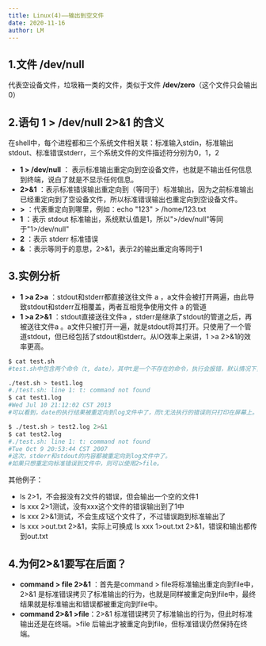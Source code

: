 ```yaml
---
title: Linux(4)——输出到空文件
date: 2020-11-16
author: LM
---
```


## 1.文件 /dev/null 

代表空设备文件，垃圾箱一类的文件，类似于文件 **/dev/zero**（这个文件只会输出0）

## 2.语句 1 > /dev/null 2>&1 的含义

在shell中，每个进程都和三个系统文件相关联：标准输入stdin，标准输出stdout、标准错误stderr，三个系统文件的文件描述符分别为0，1，2

- **1 > /dev/null** ： 表示标准输出重定向到空设备文件，也就是不输出任何信息到终端，说白了就是不显示任何信息。
- **2>&1** ：表示标准错误输出重定向到（等同于）标准输出，因为之前标准输出已经重定向到了空设备文件，所以标准错误输出也重定向到空设备文件。
- **>** ：代表重定向到哪里，例如：echo "123" > /home/123.txt
- **1** ：表示 stdout 标准输出，系统默认值是1，所以">/dev/null"等同于"1>/dev/null"
- **2** ：表示 stderr 标准错误
- **&** ：表示等同于的意思，2>&1，表示2的输出重定向等同于1

## 3.实例分析

- **1 >a 2>a** ：stdout和stderr都直接送往文件 a ，a文件会被打开两遍，由此导致stdout和stderr互相覆盖，两者互相竞争使用文件 a 的管道
- **1 >a 2>&1** ：stdout直接送往文件a ，stderr是继承了stdout的管道之后，再被送往文件a 。a文件只被打开一遍，就是stdout将其打开。只使用了一个管道stdout，但已经包括了stdout和stderr。从IO效率上来讲，1 >a 2>&1的效率更高。

```bash
$ cat test.sh
#test.sh中包含两个命令（t, date），其中t是一个不存在的命令，执行会报错，默认情况下，错误会输出到stderr。date则能正确执行，并且输出时间信息，默认输出到stdout

./test.sh > test1.log
#./test.sh: line 1: t: command not found
$ cat test1.log
#Wed Jul 10 21:12:02 CST 2013
#可以看到，date的执行结果被重定向到log文件中了，而t无法执行的错误则只打印在屏幕上。

$ ./test.sh > test2.log 2>&1
$ cat test2.log
#./test.sh: line 1: t: command not found
#Tue Oct 9 20:53:44 CST 2007
#这次，stderr和stdout的内容都被重定向到log文件中了。
#如果只想重定向标准错误到文件中，则可以使用2>file。
```

其他例子：

- ls 2>1，不会报没有2文件的错误，但会输出一个空的文件1
- ls xxx 2>1测试，没有xxx这个文件的错误输出到了1中
- ls xxx 2>&1测试，不会生成1这个文件了，不过错误跑到标准输出了
- ls xxx >out.txt 2>&1，实际上可换成 ls xxx 1>out.txt 2>&1，错误和输出都传到out.txt

## 4.为何2>&1要写在后面？

- **command > file 2>&1** ：首先是command > file将标准输出重定向到file中， 2>&1 是标准错误拷贝了标准输出的行为，也就是同样被重定向到file中，最终结果就是标准输出和错误都被重定向到file中。 
- **command 2>&1 >file**：2>&1 标准错误拷贝了标准输出的行为，但此时标准输出还是在终端。>file 后输出才被重定向到file，但标准错误仍然保持在终端。